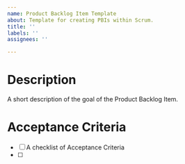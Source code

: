 ```yaml
---
name: Product Backlog Item Template
about: Template for creating PBIs within Scrum.
title: ''
labels: ''
assignees: ''

---
```


# Description
A short description of the goal of the Product Backlog Item.

# Acceptance Criteria
- [ ] A checklist of Acceptance Criteria
- [ ]
